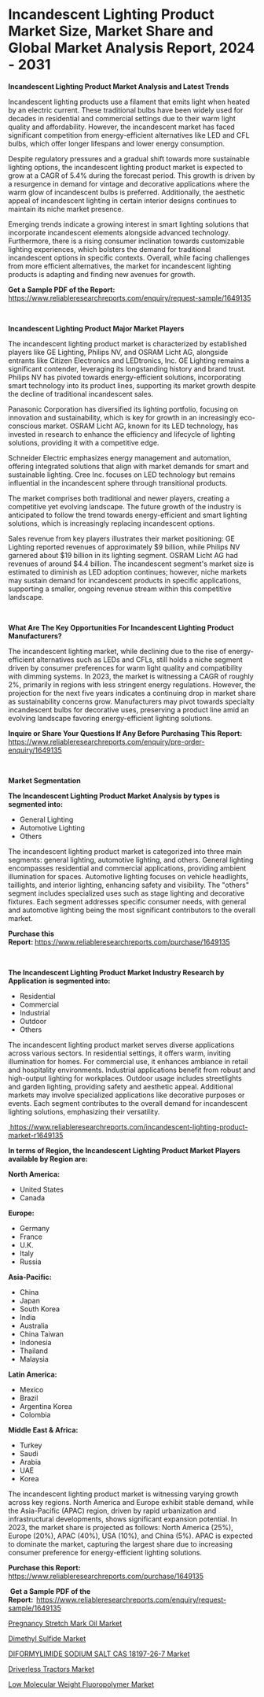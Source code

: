 <p><h1>Incandescent Lighting Product Market Size, Market Share and Global Market Analysis Report, 2024 - 2031</h1></p><p><strong>Incandescent Lighting Product Market Analysis and Latest Trends</strong></p>
<p><p>Incandescent lighting products use a filament that emits light when heated by an electric current. These traditional bulbs have been widely used for decades in residential and commercial settings due to their warm light quality and affordability. However, the incandescent market has faced significant competition from energy-efficient alternatives like LED and CFL bulbs, which offer longer lifespans and lower energy consumption.</p><p>Despite regulatory pressures and a gradual shift towards more sustainable lighting options, the incandescent lighting product market is expected to grow at a CAGR of 5.4% during the forecast period. This growth is driven by a resurgence in demand for vintage and decorative applications where the warm glow of incandescent bulbs is preferred. Additionally, the aesthetic appeal of incandescent lighting in certain interior designs continues to maintain its niche market presence.</p><p>Emerging trends indicate a growing interest in smart lighting solutions that incorporate incandescent elements alongside advanced technology. Furthermore, there is a rising consumer inclination towards customizable lighting experiences, which bolsters the demand for traditional incandescent options in specific contexts. Overall, while facing challenges from more efficient alternatives, the market for incandescent lighting products is adapting and finding new avenues for growth.</p></p>
<p><strong>Get a Sample PDF of the Report:&nbsp;</strong> <a href="https://www.reliableresearchreports.com/enquiry/request-sample/1649135?utm_campaign=1635&utm_medium=2&utm_source=Github&utm_content=ia&utm_term=15102024&utm_id=incandescent-lighting-product">https://www.reliableresearchreports.com/enquiry/request-sample/1649135</a></p>
<p>&nbsp;</p>
<p><strong>Incandescent Lighting Product Major Market Players</strong></p>
<p><p>The incandescent lighting product market is characterized by established players like GE Lighting, Philips NV, and OSRAM Licht AG, alongside entrants like Citizen Electronics and LEDtronics, Inc. GE Lighting remains a significant contender, leveraging its longstanding history and brand trust. Philips NV has pivoted towards energy-efficient solutions, incorporating smart technology into its product lines, supporting its market growth despite the decline of traditional incandescent sales. </p><p>Panasonic Corporation has diversified its lighting portfolio, focusing on innovation and sustainability, which is key for growth in an increasingly eco-conscious market. OSRAM Licht AG, known for its LED technology, has invested in research to enhance the efficiency and lifecycle of lighting solutions, providing it with a competitive edge.</p><p>Schneider Electric emphasizes energy management and automation, offering integrated solutions that align with market demands for smart and sustainable lighting. Cree Inc. focuses on LED technology but remains influential in the incandescent sphere through transitional products. </p><p>The market comprises both traditional and newer players, creating a competitive yet evolving landscape. The future growth of the industry is anticipated to follow the trend towards energy-efficient and smart lighting solutions, which is increasingly replacing incandescent options.</p><p>Sales revenue from key players illustrates their market positioning: GE Lighting reported revenues of approximately $9 billion, while Philips NV garnered about $19 billion in its lighting segment. OSRAM Licht AG had revenues of around $4.4 billion. The incandescent segment's market size is estimated to diminish as LED adoption continues; however, niche markets may sustain demand for incandescent products in specific applications, supporting a smaller, ongoing revenue stream within this competitive landscape.</p></p>
<p>&nbsp;</p>
<p><strong>What Are The Key Opportunities For Incandescent Lighting Product Manufacturers?</strong></p>
<p><p>The incandescent lighting market, while declining due to the rise of energy-efficient alternatives such as LEDs and CFLs, still holds a niche segment driven by consumer preferences for warm light quality and compatibility with dimming systems. In 2023, the market is witnessing a CAGR of roughly 2%, primarily in regions with less stringent energy regulations. However, the projection for the next five years indicates a continuing drop in market share as sustainability concerns grow. Manufacturers may pivot towards specialty incandescent bulbs for decorative uses, preserving a product line amid an evolving landscape favoring energy-efficient lighting solutions.</p></p>
<p><strong>Inquire or Share Your Questions If Any Before Purchasing This Report:</strong> <a href="https://www.reliableresearchreports.com/enquiry/pre-order-enquiry/1649135?utm_campaign=1635&utm_medium=2&utm_source=Github&utm_content=ia&utm_term=15102024&utm_id=incandescent-lighting-product">https://www.reliableresearchreports.com/enquiry/pre-order-enquiry/1649135</a></p>
<p>&nbsp;</p>
<p><strong>Market Segmentation</strong></p>
<p><strong>The Incandescent Lighting Product Market Analysis by types is segmented into:</strong></p>
<p><ul><li>General Lighting</li><li>Automotive Lighting</li><li>Others</li></ul></p>
<p><p>The incandescent lighting product market is categorized into three main segments: general lighting, automotive lighting, and others. General lighting encompasses residential and commercial applications, providing ambient illumination for spaces. Automotive lighting focuses on vehicle headlights, taillights, and interior lighting, enhancing safety and visibility. The "others" segment includes specialized uses such as stage lighting and decorative fixtures. Each segment addresses specific consumer needs, with general and automotive lighting being the most significant contributors to the overall market.</p></p>
<p><strong>Purchase this Report:&nbsp;</strong><a href="https://www.reliableresearchreports.com/purchase/1649135?utm_campaign=1635&utm_medium=2&utm_source=Github&utm_content=ia&utm_term=15102024&utm_id=incandescent-lighting-product">https://www.reliableresearchreports.com/purchase/1649135</a></p>
<p>&nbsp;</p>
<p><strong>The Incandescent Lighting Product Market Industry Research by Application is segmented into:</strong></p>
<p><ul><li>Residential</li><li>Commercial</li><li>Industrial</li><li>Outdoor</li><li>Others</li></ul></p>
<p><p>The incandescent lighting product market serves diverse applications across various sectors. In residential settings, it offers warm, inviting illumination for homes. For commercial use, it enhances ambiance in retail and hospitality environments. Industrial applications benefit from robust and high-output lighting for workplaces. Outdoor usage includes streetlights and garden lighting, providing safety and aesthetic appeal. Additional markets may involve specialized applications like decorative purposes or events. Each segment contributes to the overall demand for incandescent lighting solutions, emphasizing their versatility.</p></p>
<p><a href="https://www.reliableresearchreports.com/incandescent-lighting-product-market-r1649135?utm_campaign=1635&utm_medium=2&utm_source=Github&utm_content=ia&utm_term=15102024&utm_id=incandescent-lighting-product">&nbsp;https://www.reliableresearchreports.com/incandescent-lighting-product-market-r1649135</a></p>
<p><strong>In terms of Region, the Incandescent Lighting Product Market Players available by Region are:</strong></p>
<p>
    <p> <strong> North America: </strong>
        <ul>
            <li>United States</li>
            <li>Canada</li>
        </ul>
        </p> 
    <p> <strong> Europe: </strong>
        <ul>
            <li>Germany</li>
            <li>France</li>
            <li>U.K.</li>
            <li>Italy</li>
            <li>Russia</li>
        </ul>
        </p> 
    <p> <strong> Asia-Pacific: </strong>
        <ul>
            <li>China</li>
            <li>Japan</li>
            <li>South Korea</li>
            <li>India</li>
            <li>Australia</li>
            <li>China Taiwan</li>
            <li>Indonesia</li>
            <li>Thailand</li>
            <li>Malaysia</li>
        </ul>
        </p> 
    <p> <strong> Latin America: </strong>
        <ul>
            <li>Mexico</li>
            <li>Brazil</li>
            <li>Argentina Korea</li>
            <li>Colombia</li>
        </ul>
        </p> 
    <p> <strong> Middle East & Africa: </strong>
        <ul>
            <li>Turkey</li>
            <li>Saudi</li>
            <li>Arabia</li>
            <li>UAE</li>
            <li>Korea</li>
        </ul>
    </p>
    </p>
<p><p>The incandescent lighting product market is witnessing varying growth across key regions. North America and Europe exhibit stable demand, while the Asia-Pacific (APAC) region, driven by rapid urbanization and infrastructural developments, shows significant expansion potential. In 2023, the market share is projected as follows: North America (25%), Europe (20%), APAC (40%), USA (10%), and China (5%). APAC is expected to dominate the market, capturing the largest share due to increasing consumer preference for energy-efficient lighting solutions.</p></p>
<p><strong>Purchase this Report: </strong><a href="https://www.reliableresearchreports.com/purchase/1649135?utm_campaign=1635&utm_medium=2&utm_source=Github&utm_content=ia&utm_term=15102024&utm_id=incandescent-lighting-product">https://www.reliableresearchreports.com/purchase/1649135</a></p>
<p>&nbsp;<strong>Get a Sample PDF of the Report:&nbsp;&nbsp;</strong><a href="https://www.reliableresearchreports.com/enquiry/request-sample/1649135?utm_campaign=1635&utm_medium=2&utm_source=Github&utm_content=ia&utm_term=15102024&utm_id=incandescent-lighting-product">https://www.reliableresearchreports.com/enquiry/request-sample/1649135</a></p>
<p><strong></strong></p>
<p><p><a href="https://www.linkedin.com/pulse/pregnancy-stretch-mark-oil-market-industry-landscape-kqg9e?trk=public_post_embed_feed-article-content&utm_campaign=1635&utm_medium=2&utm_source=Github&utm_content=ia&utm_term=15102024&utm_id=incandescent-lighting-product">Pregnancy Stretch Mark Oil Market</a></p><p><a href="https://www.linkedin.com/pulse/dimethyl-sulfide-market-evolution-future-outlook-forecasting-industry-zjmqe?trk=public_post_embed_feed-article-content&utm_campaign=1635&utm_medium=2&utm_source=Github&utm_content=ia&utm_term=15102024&utm_id=incandescent-lighting-product">Dimethyl Sulfide Market</a></p><p><a href="https://www.linkedin.com/pulse/diformylimide-sodium-salt-cas-18197-26-7-market-overview-9hime?trk=public_post_embed_feed-article-content&utm_campaign=1635&utm_medium=2&utm_source=Github&utm_content=ia&utm_term=15102024&utm_id=incandescent-lighting-product">DIFORMYLIMIDE SODIUM SALT CAS 18197-26-7 Market</a></p><p><a href="https://www.linkedin.com/pulse/global-driverless-tractors-market-exploring-share-trends-s3ule?trk=public_post_embed_feed-article-content&utm_campaign=1635&utm_medium=2&utm_source=Github&utm_content=ia&utm_term=15102024&utm_id=incandescent-lighting-product">Driverless Tractors Market</a></p><p><a href="https://www.linkedin.com/pulse/low-molecular-weight-fluoropolymer-market-global-regional-qetfe?trk=public_post_embed_feed-article-content&utm_campaign=1635&utm_medium=2&utm_source=Github&utm_content=ia&utm_term=15102024&utm_id=incandescent-lighting-product">Low Molecular Weight Fluoropolymer Market</a></p></p>
